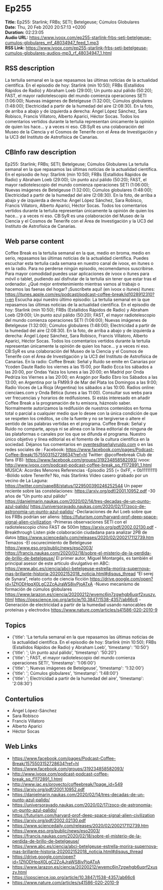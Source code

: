 # Ep255  
**Title:** Ep255: Starlink; FRBs; SETI; Betelgeuse; Cúmulos Globulares  
**Date:** Thu, 20 Feb 2020 20:57:13 +0200  
**Duration:** 02:23:05  
**Audio URL:** https://www.ivoox.com/ep255-starlink-frbs-seti-betelgeuse-cumulos-globulares_mf_48034947_feed_1.mp3  
**RSS Link:** https://www.ivoox.com/ep255-starlink-frbs-seti-betelgeuse-cumulos-globulares-audios-mp3_rf_48034947_1.html  

## RSS description
La tertulia semanal en la que repasamos las últimas noticias de la actualidad científica. En el episodio de hoy: Starlink (min 10:50); FRBs (Estallidos Rápidos de Radio) y Abraham Loeb (29:00); Un punto azul pálido (50:20); FAST, el mayor radiotelescopio del mundo comienza operaciones SETI (1:06:00); Nuevas imágenes de Betelgeuse (1:32:00); Cúmulos globulares (1:48:00); Electricidad a partir de la humedad del aire (2:08:30). En la foto, de arriba a abajo y de izquierda a derecha: Ángel López Sánchez, Sara Robisco, Francis Villatoro, Alberto Aparici, Héctor Socas. Todos los comentarios vertidos durante la tertulia representan únicamente la opinión de quien los hace... y a veces ni eso. CB:SyR es una colaboración del Museo de la Ciencia y el Cosmos de Tenerife con el Área de Investigación y la UC3 del Instituto de Astrofísica de Canarias.

## CBInfo raw description
Ep255: Starlink; FRBs; SETI; Betelgeuse; Cúmulos Globulares
La tertulia semanal en la que repasamos las últimas noticias de la actualidad científica. En el episodio de hoy: Starlink (min 10:50); FRBs (Estallidos Rápidos de Radio) y Abraham Loeb (29:00); Un punto azul pálido (50:20); FAST, el mayor radiotelescopio del mundo comienza operaciones SETI (1:06:00); Nuevas imágenes de Betelgeuse (1:32:00); Cúmulos globulares (1:48:00); Electricidad a partir de la humedad del aire (2:08:30). En la foto, de arriba a abajo y de izquierda a derecha: Ángel López Sánchez, Sara Robisco, Francis Villatoro, Alberto Aparici, Héctor Socas. Todos los comentarios vertidos durante la tertulia representan únicamente la opinión de quien los hace... y a veces ni eso. CB:SyR es una colaboración del Museo de la Ciencia y el Cosmos de Tenerife con el Área de Investigación y la UC3 del Instituto de Astrofísica de Canarias.


## Web parse content
Coffee Break es la tertulia semanal en la que, medio en broma, medio en serio, repasamos las últimas noticias de la actualidad científica. Puedes escuchar esta tertulia cada semana en nuestro canal de ivoox, en itunes o en la radio. Para no perderse ningún episodio, recomendamos suscribirse. Para mayor comodidad puedes usar aplicaciones de ivoox o itunes para móvil o tablet, pudiendo así disfrutar de la tertulia sin tener que estar tras el ordenador. ¿Qué mejor entretenimiento mientras vamos al trabajo o hacemos las faenas del hogar? ¡Suscríbete aquí! (en ivoox o itunes) itunes: https://itunes.apple.com/es/podcast/podcast-coffee-break/id1028912310?l=en Escucha aquí nuestro último episodio: La tertulia semanal en la que repasamos las últimas noticias de la actualidad científica. En el episodio de hoy: Starlink (min 10:50); FRBs (Estallidos Rápidos de Radio) y Abraham Loeb (29:00); Un punto azul pálido (50:20); FAST, el mayor radiotelescopio del mundo comienza operaciones SETI (1:06:00); Nuevas imágenes de Betelgeuse (1:32:00); Cúmulos globulares (1:48:00); Electricidad a partir de la humedad del aire (2:08:30). En la foto, de arriba a abajo y de izquierda a derecha: Ángel López Sánchez, Sara Robisco, Francis Villatoro, Alberto Aparici, Héctor Socas. Todos los comentarios vertidos durante la tertulia representan únicamente la opinión de quien los hace… y a veces ni eso. CB:SyR es una colaboración del Museo de la Ciencia y el Cosmos de Tenerife con el Área de Investigación y la UC3 del Instituto de Astrofísica de Canarias. En la radio: Coffee Break: Señal y Ruido se emite en Canarias por Ycoden Daute Radio los viernes a las 15:00, por Radio Ecca los sábados a las 20:00, por Ondas Yaiza los lunes a las 20:00; en Madrid por Onda Pedriza los Viernes a las 20:00; en Aragón por Radio Ebro los Sábados a las 13:00; en Argentina por la FM99.9 de Mar del Plata los Domingos a las 9:00; Radio Voces de La Rioja (Argentina) los sábados a las 10:00. Radios online: cienciaes.com y Onda Bética (lunes a las 11:00). Consultar sus webs para ver frecuencias y horarios de redifusiones. Si estás interesado en añadir Coffee Break a la programación de tu emisora, háznoslo saber. Normalmente autorizamos la redifusión de nuestros contenidos en forma total o parcial a cualquier medio que lo desee con la única condición de que se respeten los créditos, se cite la fuente y no se tergiverse o altere el sentido de las palabras vertidas en el programa. Coffee Break: Señal y Ruido no comparte, apoya ni se alinea con la línea editorial de ninguna de las plataformas o canales por los que se difunda el programa. Nuestro único objetivo y línea editorial es el fomento de la cultura científica en la sociedad. Déjanos tus comentarios en oyentes@señalyruido.com o en las redes sociales de : Facebook: https://www.facebook.com/pages/Podcast-Coffee-Break/1575503152728634?ref=hl Twitter: @pcoffeebreak Club de fans (FB): https://www.facebook.com/groups/319234858582093/ ivoox: http://www.ivoox.com/podcast-podcast-coffee-break_sq_f1172891_1.html MÚSICA: Acordes Menores Referencias -Episodio 255 (= 0xFF, = 0b11111111) -Bólido sobre Tenerife? No, más Starlinks Vídeo casero grabado por un vecino de La Laguna: https://twitter.com/oape88/status/1229500390246252544 Un paper reciente sobre las constelaciones: https://arxiv.org/pdf/2001.10952.pdf -30 años de “Un punto azul pálido” https://danielmarin.naukas.com/2020/02/14/tres-decadas-de-un-punto-azul-palido/ https://universorayado.naukas.com/2020/02/17/zoco-de-astronomia-un-punto-azul-palido/ -Declaraciones de Avi Loeb sobre que los FRBs podrían ser aliens: https://futurism.com/harvard-prof-deep-space-signal-alien-civilization -Primeras observaciones SETI con el radiotelescopio chino FAST de 500m https://arxiv.org/pdf/2002.02130.pdf -Breakthrough Listen pide colaboración ciudadana para analizar 2PB de datos https://www.sciencedaily.com/releases/2020/02/200217112739.htm Temazos -El oscurecimiento de Betelgeuse https://www.eso.org/public/news/eso2003/ https://francis.naukas.com/2020/02/18/sobre-el-misterio-de-la-perdida-de-brillo-de-betelgeuse/ El primer autor, Miguel Montargés, es también el principal asesor de este artículo divulgativo en ABC: https://www.abc.es/ciencia/abci-betelgeuse-estrella-morira-supernova-mas-brillante-historia-202002152018_noticia.html#disqus_thread “El serej de Synara”, relato corto de ciencia ficción https://drive.google.com/open?id=1ZfjODHpqX0LgC2ZcAJraWS8ivPjoATxA -Nuevo mecanismo de formación de cúmulos globulares https://www.larazon.es/ciencia/20200212/wvemc6jn7zgwhgb6uqrf2xuszy.html https://iopscience.iop.org/article/10.3847/1538-4357/ab66c6 -Generación de electricidad a partir de la humedad usando nanocables de proteínas y electrodos https://www.nature.com/articles/s41586-020-2010-9

## Topics
- {'title': 'La tertulia semanal en la que repasamos las últimas noticias de la actualidad científica. En el episodio de hoy: Starlink (min 10:50); FRBs (Estallidos Rápidos de Radio) y Abraham Loeb', 'timestamp': '10:50'}
- {'title': '; Un punto azul pálido', 'timestamp': '50:20'}
- {'title': '; FAST, el mayor radiotelescopio del mundo comienza operaciones SETI', 'timestamp': '1:06:00'}
- {'title': '; Nuevas imágenes de Betelgeuse', 'timestamp': '1:32:00'}
- {'title': '; Cúmulos globulares', 'timestamp': '1:48:00'}
- {'title': '; Electricidad a partir de la humedad del aire', 'timestamp': '2:08:30'}
## Contertulios
- Ángel López-Sánchez
- Sara Robisco
- Francis Villatoro
- Alberto Aparici
- Héctor Socas
## Web Links
- https://www.facebook.com/pages/Podcast-Coffee-Break/1575503152728634?ref=hl
- https://www.facebook.com/groups/319234858582093/
- http://www.ivoox.com/podcast-podcast-coffee-break_sq_f1172891_1.html
- http://www.iac.es/proyecto/coffeebreak/?page_id=549
- https://arxiv.org/pdf/2001.10952.pdf
- https://danielmarin.naukas.com/2020/02/14/tres-decadas-de-un-punto-azul-palido/
- https://universorayado.naukas.com/2020/02/17/zoco-de-astronomia-un-punto-azul-palido/
- https://futurism.com/harvard-prof-deep-space-signal-alien-civilization
- https://arxiv.org/pdf/2002.02130.pdf
- https://www.sciencedaily.com/releases/2020/02/200217112739.htm
- https://www.eso.org/public/news/eso2003/
- https://francis.naukas.com/2020/02/18/sobre-el-misterio-de-la-perdida-de-brillo-de-betelgeuse/
- https://www.abc.es/ciencia/abci-betelgeuse-estrella-morira-supernova-mas-brillante-historia-202002152018_noticia.html#disqus_thread
- https://drive.google.com/open?id=1ZfjODHpqX0LgC2ZcAJraWS8ivPjoATxA
- https://www.larazon.es/ciencia/20200212/wvemc6jn7zgwhgb6uqrf2xuszy.html
- https://iopscience.iop.org/article/10.3847/1538-4357/ab66c6
- https://www.nature.com/articles/s41586-020-2010-9
